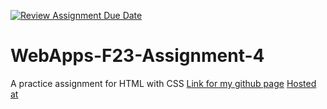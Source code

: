 [![Review Assignment Due Date](https://classroom.github.com/assets/deadline-readme-button-24ddc0f5d75046c5622901739e7c5dd533143b0c8e959d652212380cedb1ea36.svg)](https://classroom.github.com/a/4tKarLeg)
# WebApps-F23-Assignment-4
A practice assignment for HTML with CSS
<a href="https://github.com/44-563-WebApps-F23/44563-webapps-f23-assignment3-saitejagoudnakka">Link for my github page</a>
<a href="https://44-563-webapps-f23.github.io/44563-webapps-f23-assignment4-saitejagoudnakka/playpart.html">Hosted at</a>
